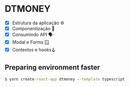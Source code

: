 # DTMONEY

- [x] Estrutura da aplicação ⚙️
- [x] Componentização 🧩
- [x] Consumindo API 🗣
- [x] Modal e Forms 🪟
- [x] Contextos e hooks🪝

## Preparing environment faster 
```cmd
$ yarn create-react-app dtmoney --template typescript
```
